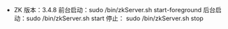 - ZK
版本：3.4.8
前台启动：sudo /bin/zkServer.sh start-foreground
后台启动：sudo /bin/zkServer.sh start
停止：   sudo /bin/zkServer.sh stop